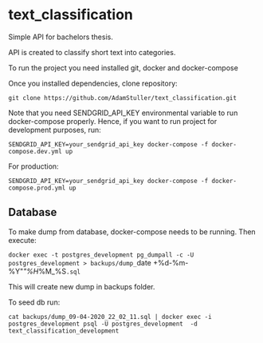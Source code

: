 # text_classification

Simple API for bachelors thesis. 

API is created to classify short text into categories. 

To run the project you need installed git, docker and docker-compose

Once you installed dependencies, clone repository:

`
git clone https://github.com/AdamStuller/text_classification.git
`

Note that you need SENDGRID_API_KEY environmental variable to run docker-compose properly.
Hence, if you want to run project for development purposes, run:

`
SENDGRID_API_KEY=your_sendgrid_api_key docker-compose -f docker-compose.dev.yml up 
`

For production: 

`
SENDGRID_API_KEY=your_sendgrid_api_key docker-compose -f docker-compose.prod.yml up 
`
## Database

To make dump from database, docker-compose needs to be running. Then execute: 

`docker exec -t postgres_development pg_dumpall -c -U postgres_development > backups/dump_`date +%d-%m-%Y"_"%H_%M_%S`.sql`

This will create new dump in backups folder.

To seed db run: 

`cat backups/dump_09-04-2020_22_02_11.sql | docker exec -i postgres_development psql -U postgres_development  -d text_classification_development`